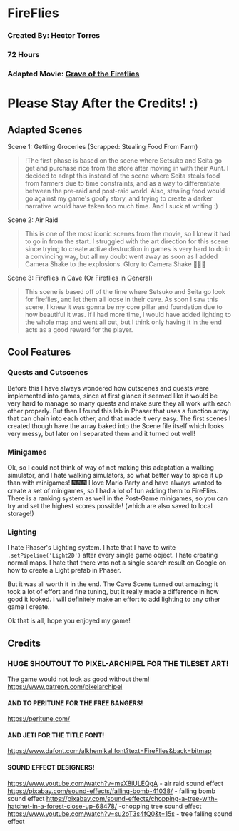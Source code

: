 
# FireFlies
### Created By: Hector Torres
### 72 Hours
### Adapted Movie: [Grave of the Fireflies](https://en.wikipedia.org/wiki/Grave_of_the_Fireflies)

# Please Stay After the Credits! :)

## Adapted Scenes
Scene 1: Getting Groceries (Scrapped: Stealing Food From Farm)

>!The first phase is based on the scene where Setsuko and Seita go get and purchase rice from the store after moving in with their Aunt. I decided to adapt this instead of the scene where Seita steals food from farmers due to time constraints, and as a way to differentiate between the pre-raid and post-raid world. Also, stealing food would go against my game's goofy story, and trying to create a darker narrative would have taken too much time. And I suck at writing :)

Scene 2: Air Raid 
>This is one of the most iconic scenes from the movie, so I knew it had to go in from the start. I struggled with the art direction for this scene since trying to create active destruction in games is very hard to do in a convincing way, but all my doubt went away as soon as I added Camera Shake to the explosions. Glory to Camera Shake 🙏🙏🙏

Scene 3: Fireflies in Cave (Or Fireflies in General)
>This scene is based off of the time where Setsuko and Seita go look for fireflies, and let them all loose in their cave. As soon I saw this scene, I knew it was gonna be my core pillar and foundation due to how beautiful it was. If I had more time, I would have added lighting to the whole map and went all out, but I think only having it in the end acts as a good reward for the player.

## Cool Features
### Quests and Cutscenes
Before this I have always wondered how cutscenes and quests were implemented into games, since at first glance it seemed like it would be very hard to manage so many quests and make sure they all work with each other properly. But then I found this lab in Phaser that uses a function array that can chain into each other, and that made it very easy. The first scenes I created though have the array baked into the Scene file itself which looks very messy, but later on I separated them and it turned out well!

### Minigames
Ok, so I could not think of way of not making this adaptation a walking simulator, and I hate walking simulators, so what better way to spice it up than with minigames! 🎆🎆🎆 I love Mario Party and have always wanted to create a set of minigames, so I had a lot of fun adding them to FireFlies. There is a ranking system as well in the Post-Game minigames, so you can try and set the highest scores possible! (which are also saved to local storage!)

### Lighting
I hate Phaser's Lighting system. I hate that I have to write `.setPipeline('Light2D')` after every single game object. I hate creating normal maps. I hate that there was not a single search result on Google on how to create a Light prefab in Phaser. 

But it was all worth it in the end. The Cave Scene turned out amazing; it took a lot of effort and fine tuning, but it really made a difference in how good it looked. I will definitely make an effort to add lighting to any other game I create. 

Ok that is all, hope you enjoyed my game!

## Credits
### HUGE SHOUTOUT TO PIXEL-ARCHIPEL FOR THE TILESET ART!
The game would not look as good without them!
https://www.patreon.com/pixelarchipel

#### AND TO PERITUNE FOR THE FREE BANGERS!
https://peritune.com/

#### AND JETI FOR THE TITLE FONT!
https://www.dafont.com/alkhemikal.font?text=FireFlies&back=bitmap

#### SOUND EFFECT DESIGNERS!
https://www.youtube.com/watch?v=msX8iULEQgA - air raid sound effect
https://pixabay.com/sound-effects/falling-bomb-41038/ - falling bomb sound effect
https://pixabay.com/sound-effects/chopping-a-tree-with-hatchet-in-a-forest-close-up-68478/ -chopping tree sound effect
https://www.youtube.com/watch?v=su2oT3s4fQ0&t=15s - tree falling sound effect
 
